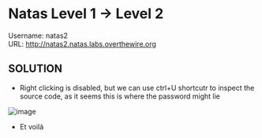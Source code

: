 # Natas Level 1 → Level 2

Username: natas2 <br>
URL:      http://natas2.natas.labs.overthewire.org

## SOLUTION

- Right clicking is disabled, but we can use ctrl+U shortcutr to inspect the source code, as it seems this is where the password might lie

![image](https://user-images.githubusercontent.com/44790709/205994098-e86a4521-80cc-4e8a-b109-8e2a7c1e1a5c.png)

- Et voilá
